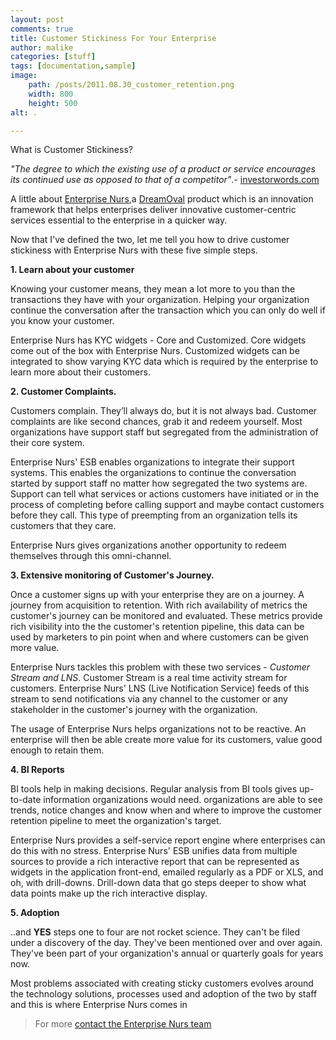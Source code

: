 ```yaml
---
layout: post
comments: true
title: Customer Stickiness For Your Enterprise
author: malike
categories: [stuff]
tags: [documentation,sample]
image:
    path: /posts/2011.08.30_customer_retention.png
    width: 800
    height: 500
alt: .

---
```





What is Customer Stickiness?

*"The degree to which the existing use of a product or service encourages its continued use as opposed to* *that of a competitor"*.- [investorwords.com](http://www.investorwords.com/4721/stickiness.html)


A little about [Enterprise Nurs](http://www.enterprisenurs.com/),a [DreamOval](http://dreamoval.com)
product which is an innovation framework that helps enterprises deliver innovative customer-centric services essential to the enterprise in a quicker way.

Now that I've defined the two, let me tell you how to drive customer stickiness with  Enterprise Nurs with these five simple steps.


**1. Learn about your customer**

Knowing your customer means, they mean a lot more to you than the transactions they have with your organization. Helping your organization continue the conversation after the transaction which you can only do well if you know your customer.

Enterprise Nurs has KYC widgets - Core and Customized. Core widgets come out of the box with Enterprise Nurs. Customized widgets can be integrated to show varying KYC data which is required by the enterprise to learn more about their customers.



**2. Customer Complaints.**

Customers complain. They’ll always do, but it is not always bad. Customer complaints are like second chances, grab it and redeem yourself. Most organizations have support staff but segregated from the administration of their core system.

Enterprise Nurs' ESB enables organizations to integrate their support systems. This enables the organizations to continue the conversation started by support staff no matter how segregated the two systems are. Support can tell what services or actions customers have initiated or in the process of completing before calling support and maybe contact  customers before they call. This type of preempting from an organization tells its customers that they care.

Enterprise Nurs gives organizations another opportunity to redeem themselves through this omni-channel.

**3. Extensive monitoring of Customer's Journey.**

Once a customer signs up with your enterprise they are on a journey. A journey from acquisition to retention. With rich availability of metrics the customer's journey can be monitored and evaluated. These metrics provide rich visibility into the the customer's retention pipeline, this data can be used by marketers to pin point when and where customers can be given more value.

Enterprise Nurs tackles this problem with these two services - *Customer Stream and LNS*. Customer Stream is a real time activity stream for customers. Enterprise Nurs' LNS (Live Notification Service) feeds of this stream to send notifications via any channel to the customer or any stakeholder in the customer's journey with the organization.

The usage of Enterprise Nurs helps organizations not to be reactive. An enterprise will then be able create more value for its customers, value good enough to retain them.


**4. BI Reports**

BI tools help in making decisions. Regular analysis from BI tools gives up-to-date information organizations would need. organizations are able to see trends, notice changes and know when and where to improve the customer retention pipeline to meet the organization's target.

Enterprise Nurs provides a self-service report engine where enterprises can do this with no stress. Enterprise Nurs' ESB unifies data from multiple sources to provide a rich interactive report that can be represented as widgets in the application front-end, emailed regularly as a PDF or XLS, and oh, with drill-downs. Drill-down data that go steps deeper to show what data points make up the rich interactive display.


**5. Adoption**

..and **YES** steps one to four are not rocket science. They can't be filed under a discovery of the day. They've been mentioned over and over again. They've been part of your organization's annual or quarterly goals for years now.

Most problems associated with creating sticky customers evolves around the technology solutions, processes used and adoption of the two by staff and this is where Enterprise Nurs comes in


> For more [contact the Enterprise Nurs team](http://www.enterprisenurs.com/request-demo/)
